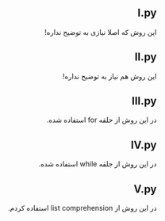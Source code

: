 <div dir="rtl">

## I.py

این روش که اصلا نیازی به توضیح نداره!


## II.py

این روش هم نیاز به توضیح نداره!


## III.py

در این روش از حلقه for استفاده شده.


## IV.py
 
در این روش از جلقه while استفاده شده.


## V.py

در این روش از list comprehension استفاده کردم.
</div>